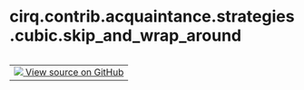 <div itemscope itemtype="http://developers.google.com/ReferenceObject">
<meta itemprop="name" content="cirq.contrib.acquaintance.strategies.cubic.skip_and_wrap_around" />
<meta itemprop="path" content="Stable" />
</div>

# cirq.contrib.acquaintance.strategies.cubic.skip_and_wrap_around

<!-- Insert buttons and diff -->

<table class="tfo-notebook-buttons tfo-api" align="left">

<td>
  <a target="_blank" href="https://github.com/quantumlib/cirq/tree/master/cirq/contrib/acquaintance/strategies/cubic.py">
    <img src="https://www.tensorflow.org/images/GitHub-Mark-32px.png" />
    View source on GitHub
  </a>
</td>
</table>





<pre class="devsite-click-to-copy prettyprint lang-py tfo-signature-link">
<code>cirq.contrib.acquaintance.strategies.cubic.skip_and_wrap_around(
    items: Sequence[<a href="../../../../../cirq/contrib/acquaintance/strategies/cubic/TItem.md"><code>cirq.contrib.acquaintance.strategies.cubic.TItem</code></a>]
) -> Tuple[<a href="../../../../../cirq/contrib/acquaintance/strategies/cubic/TItem.md"><code>cirq.contrib.acquaintance.strategies.cubic.TItem</code></a>, ...]
</code></pre>



<!-- Placeholder for "Used in" -->
